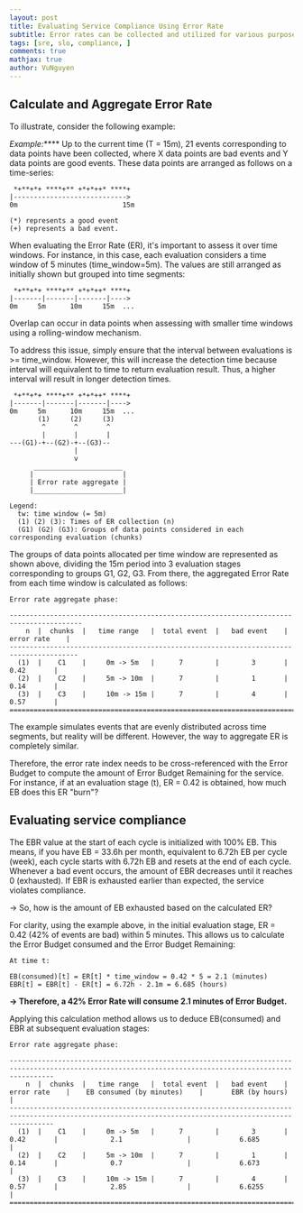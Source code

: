 ```yaml
---
layout: post
title: Evaluating Service Compliance Using Error Rate
subtitle: Error rates can be collected and utilized for various purposes, including assessing service compliance and implementing automation to reduce manual interventions.
tags: [sre, slo, compliance, ]
comments: true
mathjax: true
author: VuNguyen
---
```


## Calculate and Aggregate Error Rate

To illustrate, consider the following example:

_Example:_**** Up to the current time (T = 15m), 21 events corresponding to data points have been collected, where X data points are bad events and Y data points are good events. These data points are arranged as follows on a time-series:

```
 *+**+*+ ****+** +*+*++* ****+
|---------------------------->
0m              			15m

(*) represents a good event
(+) represents a bad event.
```

When evaluating the Error Rate (ER), it's important to assess it over time windows. For instance, in this case, each evaluation considers a time window of 5 minutes (time_window=5m). The values are still arranged as initially shown but grouped into time segments:

```
 *+**+*+ ****+** +*+*++* ****+
|-------|-------|-------|---->
0m     5m      10m     15m  ...
```
Overlap can occur in data points when assessing with smaller time windows using a rolling-window mechanism.

To address this issue, simply ensure that the interval between evaluations is >= time_window. However, this will increase the detection time because interval will equivalent to time to return evaluation result. Thus, a higher interval will result in longer detection times.

```
 *+**+*+ ****+** +*+*++* ****+
|-------|-------|-------|---->
0m     5m      10m     15m	...
       (1)     (2)     (3)
		^    	^    	^
		|    	|    	|
---(G1)-+--(G2)-+--(G3)--
				|
				v
	  ______________________
	 |                      |
	 | Error rate aggregate |
	 |______________________|

Legend:
  tw: time window (= 5m)
  (1) (2) (3): Times of ER collection (n)
  (G1) (G2) (G3): Groups of data points considered in each corresponding evaluation (chunks)

```

The groups of data points allocated per time window are represented as shown above, dividing the 15m period into 3 evaluation stages corresponding to groups G1, G2, G3. From there, the aggregated Error Rate from each time window is calculated as follows:

```
Error rate aggregate phase:

----------------------------------------------------------------------------------------
	n  |  chunks  |   time range   |  total event  |   bad event    |    error rate    |
---------------------------------------------------------------------------------------
  (1)  |  	C1    |  	0m -> 5m   |      7    	   |    	3       |      	0.42       |
  (2)  |  	C2    |  	5m -> 10m  |      7    	   |    	1       |      	0.14       |
  (3)  |  	C3    |  	10m -> 15m |      7    	   |    	4       |      	0.57       |
========================================================================================
```
The example simulates events that are evenly distributed across time segments, but reality will be different. However, the way to aggregate ER is completely similar.

Therefore, the error rate index needs to be cross-referenced with the Error Budget to compute the amount of Error Budget Remaining for the service. For instance, if at an evaluation stage (t), ER = 0.42 is obtained, how much EB does this ER "burn"?

## Evaluating service compliance

The EBR value at the start of each cycle is initialized with 100% EB. This means, if you have EB = 33.6h per month, equivalent to 6.72h EB per cycle (week), each cycle starts with 6.72h EB and resets at the end of each cycle. Whenever a bad event occurs, the amount of EBR decreases until it reaches 0 (exhausted). If EBR is exhausted earlier than expected, the service violates compliance.

-> So, how is the amount of EB exhausted based on the calculated ER?

For clarity, using the example above, in the initial evaluation stage, ER = 0.42 (42% of events are bad) within 5 minutes. This allows us to calculate the Error Budget consumed and the Error Budget Remaining:

```
At time t:

EB(consumed)[t] = ER[t] * time_window = 0.42 * 5 = 2.1 (minutes)
EBR[t] = EBR[t] - ER[t] = 6.72h - 2.1m = 6.685 (hours)
```
**-> Therefore, a 42% Error Rate will consume 2.1 minutes of Error Budget.**

Applying this calculation method allows us to deduce EB(consumed) and EBR at subsequent evaluation stages:

```
Error rate aggregate phase:

-------------------------------------------------------------------------------------------------------------------------------------------------------
	n  |  chunks  |   time range   |  total event  |   bad event    |    error rate    |	EB consumed (by minutes)	|	   	EBR (by hours)		  |
-------------------------------------------------------------------------------------------------------------------------------------------------------
  (1)  |  	C1    |  	0m -> 5m   |      7    	   |    	3       |      	0.42       |			 2.1				|			 6.685			  |
  (2)  |  	C2    |  	5m -> 10m  |      7    	   |    	1       |      	0.14       |			 0.7				|			 6.673			  |
  (3)  |  	C3    |  	10m -> 15m |      7    	   |    	4       |      	0.57       |			 2.85 				|			 6.6255			  |
=======================================================================================================================================================
```